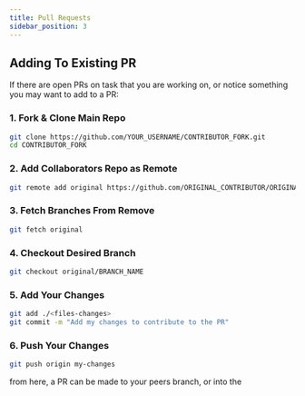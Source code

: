 ```yaml
---
title: Pull Requests
sidebar_position: 3
---
```



## Adding To Existing PR
If there are open PRs on task that you are working on, or notice something you may want to add to a PR:
### 1. Fork & Clone Main Repo
```sh
git clone https://github.com/YOUR_USERNAME/CONTRIBUTOR_FORK.git
cd CONTRIBUTOR_FORK
```
### 2. Add Collaborators Repo as Remote 
```sh
git remote add original https://github.com/ORIGINAL_CONTRIBUTOR/ORIGINAL_REPO.git
```
### 3. Fetch Branches From Remove 
```sh
git fetch original
```
### 4. Checkout Desired Branch 
```sh
git checkout original/BRANCH_NAME
```
### 5. Add Your Changes 
```sh 
git add ./<files-changes>
git commit -m "Add my changes to contribute to the PR"
```
### 6. Push Your Changes
```sh
git push origin my-changes
```

from here, a PR can be made to your peers branch, or into the 